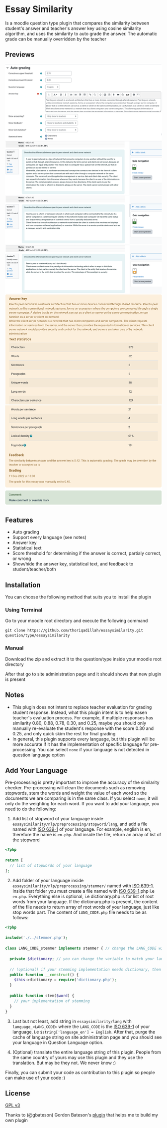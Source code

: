 # Essay Similarity
Is a moodle question type plugin that compares the similarity between student's answer and teacher's answer key using cosine similarity algorithm, and uses the similarity to auto grade the answer. The automatic grade can be manually overridden by the teacher
## Previews
![preview1](pix/preview1.png)
![preview2](pix/preview2.png)
![preview3](pix/preview3.png)
![preview4](pix/preview4.png)
![preview5](pix/preview5.png)
![preview6](pix/preview6.png)
## Features
- Auto grading
- Support every language (see notes)
- Answer key
- Statistical text
- Score threshold for determining if the answer is correct, partialy correct, or wrong
- Show/hide the answer key, statistical text, and feedback to student/teacher/both

## Installation
You can choose the following method that suits you to install the plugin
### Using Terminal
Go to your moodle root directory and execute the following command
```
git clone https://github.com/thoriqadillah/essaysimilarity.git question/type/essaysimilarity
```
### Manual
Download the zip and extract it to the question/type inside your moodle root directory

After that go to site administration page and it should shows that new plugin is present

## Notes
- This plugin does not intent to replace teacher evaluation for grading student response. Instead, what this plugin intent is to help easen teacher's evaluation process. For example, if multiple responses has similarity 0.80, 0.88, 0.78, 0.30, and 0.25, maybe you should only manually re-evaluate the student's response with the score 0.30 and 0.25, and only quick skim the rest for final grading
- In general, this plugin supports every language, but this plugin will be more accurate if it has the implementation of specific language for pre-processing. You can select `none` if your language is not detected in question language option
## Add Your Language
Pre-processing is pretty important to improve the accuracy of the similarity checker. Pre-processing will clean the documents such as removing stopwords, stem the words and weight the value of each word so the documents we are comparing is in the same class. If you select `none`, it will only do the weighting for each word. If you want to add your language, you need to do the following:

1. Add list of stopword of your language inside `essaysimilarity/nlp/preprocessing/stopword/lang`, and add a file named with [ISO 639-1](https://en.wikipedia.org/wiki/List_of_ISO_639-1_codes) of your language. For example, english is en, therefore the name is `en.php`. And inside the file, return an array of list of the stopword
```php
<?php

return [
  // list of stopwords of your language
];
```
2. Add folder of your language inside `essaysimilarity/nlp/preprocessing/stemmer/` named with [ISO 639-1](https://en.wikipedia.org/wiki/List_of_ISO_639-1_codes). Inside that folder you must create a file named with [ISO 639-1](https://en.wikipedia.org/wiki/List_of_ISO_639-1_codes).php i.e `en.php`. 
Everything else is optional, i.e dictionary.php is for list of root words from your language. If the dictionary.php is present, the content of the file needs to return array of root words of your language, just like stop words part. The content of `LANG_CODE.php` file needs to be as follows:
   
```php
<?php

include('./../stemmer.php');

class LANG_CODE_stemmer implements stemmer { // change the LANG_CODE with ISO 639-1 of your language, i.e en => en_stemmer

  private $dictionary; // you can change the variable to match your language i.e dictionary -> kamus in indonesia

  // (optional) if your stemming implementation needs dictionary, then import it this way
  public function __construct() {
    $this->dictionary = require('dictionary.php');
  }

  public function stem($word) {
    // your implementation of stemming
  }
}
```

3. Last but not least, add string in `essaysimilarity/lang` with `language_<LANG_CODE>` where the `LANG_CODE` is the [ISO 639-1](https://en.wikipedia.org/wiki/List_of_ISO_639-1_codes) of your language, i.e `$string['language_en'] = English`. After that, purge the cache of language string on site administration page and you should see your language in Question Language option. 
   
2. (Optional) translate the entire language string of this plugin. People from the same country of yours may use this plugin and they use the translation. But may be they not. We never know :)

Finally, you can submit your code as contribution to this plugin so people can make use of your code :)

## License
[GPL v3](https://github.com/thoriqadillah/essaysimilarity/blob/main/LICENSE)

Thanks to (@gbateson) Gordon Bateson's [plugin](https://github.com/gbateson/moodle-qtype_essayautograde) that helps me to build my own plugin